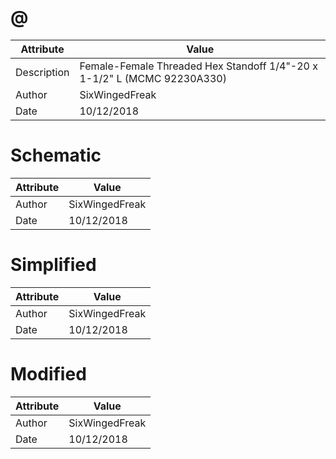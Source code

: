 # @
| Attribute | Value |
| ---  | ---     |
| Description | Female-Female Threaded Hex Standoff 1/4&quot;-20 x 1-1/2&quot; L (MCMC 92230A330) |
| Author | SixWingedFreak |
| Date | 10/12/2018 |
# Schematic
| Attribute | Value |
| ---  | ---     |
| Author | SixWingedFreak |
| Date | 10/12/2018 |
# Simplified
| Attribute | Value |
| ---  | ---     |
| Author | SixWingedFreak |
| Date | 10/12/2018 |
# Modified
| Attribute | Value |
| ---  | ---     |
| Author | SixWingedFreak |
| Date | 10/12/2018 |
